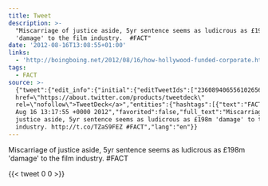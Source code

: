 ```yaml
---
title: Tweet
description: >-
  "Miscarriage of justice aside, 5yr sentence seems as ludicrous as £198m
  'damage' to the film industry.  #FACT"
date: '2012-08-16T13:08:55+01:00'
links:
  - 'http://boingboing.net/2012/08/16/how-hollywood-funded-corporate.html'
tags:
  - FACT
source: >-
  {"tweet":{"edit_info":{"initial":{"editTweetIds":["236089406556102656"],"editableUntil":"2012-08-16T14:17:55.509Z","editsRemaining":"5","isEditEligible":true}},"retweeted":false,"source":"<a
  href=\"https://about.twitter.com/products/tweetdeck\"
  rel=\"nofollow\">TweetDeck</a>","entities":{"hashtags":[{"text":"FACT","indices":["123","128"]}],"symbols":[],"user_mentions":[],"urls":[{"url":"http://t.co/TZaS9FEZ","expanded_url":"http://boingboing.net/2012/08/16/how-hollywood-funded-corporate.html","display_url":"boingboing.net/2012/08/16/how…","indices":["102","122"]}]},"display_text_range":["0","128"],"favorite_count":"0","id_str":"236089406556102656","truncated":false,"retweet_count":"0","id":"236089406556102656","possibly_sensitive":false,"created_at":"Thu
  Aug 16 13:17:55 +0000 2012","favorited":false,"full_text":"Miscarriage of
  justice aside, 5yr sentence seems as ludicrous as £198m 'damage' to the film
  industry. http://t.co/TZaS9FEZ #FACT","lang":"en"}}
---
```

Miscarriage of justice aside, 5yr sentence seems as ludicrous as £198m 'damage' to the film industry.  #FACT
    
{{< tweet 0 0 >}}
    
